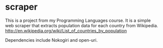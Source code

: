 scraper
============

This is a project from my Programming Languages course. It is a
simple web scraper that extracts population data for each country
from Wikipedia.
http://en.wikipedia.org/wiki/List_of_countries_by_population

Dependencies include Nokogiri and open-uri.
